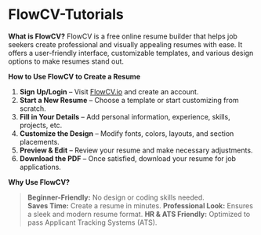 # FlowCV-Tutorials

**What is FlowCV?**
FlowCV is a free online resume builder that helps job seekers create professional and visually appealing resumes with ease. It offers a user-friendly interface, customizable templates, and various design options to make resumes stand out.
  
**How to Use FlowCV to Create a Resume**  

1. **Sign Up/Login** – Visit [FlowCV.io](https://flowcv.io/) and create an account.  
2. **Start a New Resume** – Choose a template or start customizing from scratch.  
3. **Fill in Your Details** – Add personal information, experience, skills, projects, etc.  
4. **Customize the Design** – Modify fonts, colors, layouts, and section placements.  
5. **Preview & Edit** – Review your resume and make necessary adjustments.  
6. **Download the PDF** – Once satisfied, download your resume for job applications.  

**Why Use FlowCV?**  
> **Beginner-Friendly:** No design or coding skills needed.  
> **Saves Time:** Create a resume in minutes.
> **Professional Look:** Ensures a sleek and modern resume format.
> **HR & ATS Friendly:** Optimized to pass Applicant Tracking Systems (ATS).  
